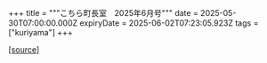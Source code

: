 +++
title = """こちら町長室　2025年6月号"""
date = 2025-05-30T07:00:00.000Z
expiryDate = 2025-06-02T07:23:05.923Z
tags = ["kuriyama"]
+++


[[source]](https://www.town.kuriyama.hokkaido.jp/site/mayor/31936.html)
